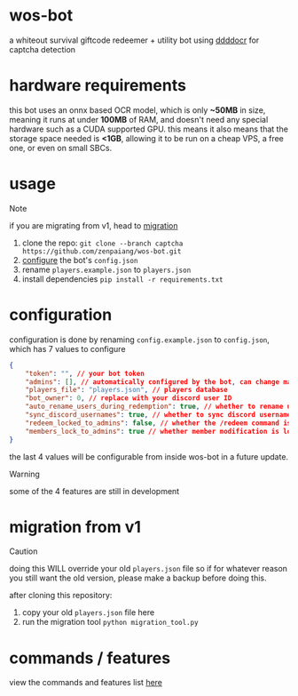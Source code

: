 # wos-bot

a whiteout survival giftcode redeemer + utility bot using [ddddocr](https://github.com/sml2h3/ddddocr) for captcha detection

# hardware requirements

this bot uses an onnx based OCR model, which is only **~50MB** in size, meaning it runs at under **100MB** of RAM, and doesn't need any special hardware such as a CUDA supported GPU. this means it also means that the storage space needed is **<1GB**, allowing it to be run on a cheap VPS, a free one, or even on small SBCs.

# usage

> [!NOTE]
> if you are migrating from v1, head to [migration](#migration-from-v1)

1. clone the repo: `git clone --branch captcha https://github.com/zenpaiang/wos-bot.git`
2. [configure](#configuration) the bot's `config.json`
3. rename `players.example.json` to `players.json`
4. install dependencies `pip install -r requirements.txt`

# configuration

configuration is done by renaming `config.example.json` to `config.json`, which has 7 values to configure

```json
{
    "token": "", // your bot token
    "admins": [], // automatically configured by the bot, can change manually if wanted
    "players_file": "players.json", // players database
    "bot_owner": 0, // replace with your discord user ID
    "auto_rename_users_during_redemption": true, // whether to rename users during redemption
    "sync_discord_usernames": true, // whether to sync discord usernames with wos usernames
    "redeem_locked_to_admins": false, // whether the /redeem command is locked to admins
    "members_lock_to_admins": true // whether member modification is locked to admins
}
```

the last 4 values will be configurable from inside wos-bot in a future update.

> [!WARNING]
> some of the 4 features are still in development

# migration from v1

> [!CAUTION]
> doing this WILL override your old `players.json` file so if for whatever reason you still want the old version, please make a backup before doing this.

after cloning this repository:
1. copy your old `players.json` file here
2. run the migration tool `python migration_tool.py`

# commands / features

view the commands and features list [here](commands_and_features.md)